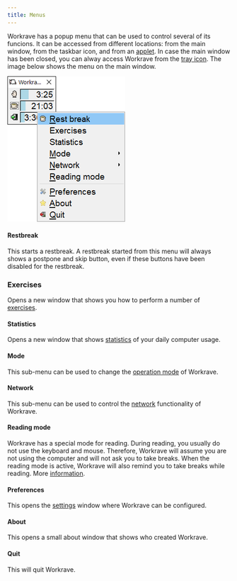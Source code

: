 ```yaml
---
title: Menus
---
```

Workrave has a popup menu that can be used to control several of its funcions.
It can be accessed from different locations: from the main window, from the taskbar icon, and from an [applet](../applets).
In case the main window has been closed, you can alway access Workrave from the [tray icon](windows-tray).
The image below shows the menu on the main window.

![Menu](/images/screenshots/menu-main.png)

#### Restbreak

This starts a restbreak. A restbreak started from this menu will always shows a postpone and skip button, even if these buttons have been disabled for the restbreak.

### Exercises

Opens a new window that shows you how to perform a number of [exercises](../windows/exercises).

#### Statistics

Opens a new window that shows [statistics](../windows/statistics) of your daily computer usage.

#### Mode

This sub-menu can be used to change the [operation mode](operation-mode) of Workrave.

#### Network

This sub-menu can be used to control the [network](network) functionality of Workrave.

#### Reading mode

Workrave has a special mode for reading. During reading, you usually do not use the keyboard and mouse.
Therefore, Workrave will assume you are not using the computer and will not ask you to take breaks.
When the reading mode is active, Workrave will also remind you to take breaks while reading.
More [information](reading-mode).

#### Preferences

This opens the [settings](../settings) window where Workrave can be configured.

#### About

This opens a small about window that shows who created Workrave.

#### Quit

This will quit Workrave.
